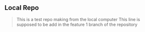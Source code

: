 ## Local Repo
> This is a test repo making from the local computer
> This line is supposed to be add in the feature 1 branch of the repository